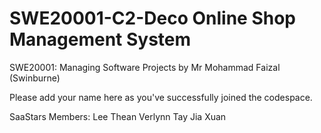 
# SWE20001-C2-Deco Online Shop Management System
SWE20001: Managing Software Projects by Mr Mohammad Faizal (Swinburne)

Please add your name here as you've successfully joined the codespace.

SaaStars Members:
Lee Thean Verlynn
Tay Jia Xuan